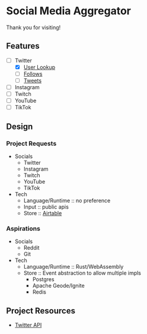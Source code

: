 # Social Media Aggregator
Thank you for visiting!

## Features
- [ ] Twitter
	- [x] [User Lookup](https://developer.twitter.com/en/docs/twitter-api/users/lookup/api-reference)
	- [ ] [Follows](https://developer.twitter.com/en/docs/twitter-api/users/follows/api-reference)
	- [ ] [Tweets](https://developer.twitter.com/en/docs/twitter-api/tweets/lookup/api-reference/get-tweets-id)
- [ ] Instagram
- [ ] Twitch
- [ ] YouTube
- [ ] TikTok

## Design
### Project Requests
- Socials
  - Twitter
  - Instagram
  - Twitch
  - YouTube
  - TikTok
- Tech
  - Language/Runtime :: no preference
  - Input :: public apis
  - Store :: [Airtable](https://www.airtable.com/)

### Aspirations
- Socials
  - Reddit
  - Git
- Tech
  - Language/Runtime :: Rust/WebAssembly
  - Store :: Event abstraction to allow multiple impls
    - Postgres
	- Apache Geode/Ignite
	- Redis

## Project Resources
- [Twitter API](https://developer.twitter.com/en/docs/twitter-api)


